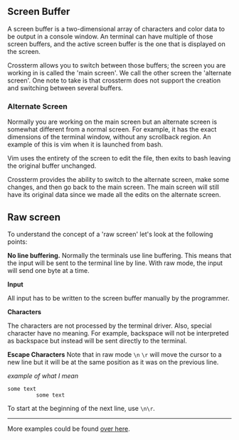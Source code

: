## Screen Buffer
A screen buffer is a two-dimensional array of characters and color data to be output in a console window. 
An terminal can have multiple of those screen buffers, and the active screen buffer is the one that is displayed on the screen.

Crossterm allows you to switch between those buffers; the screen you are working in is called the 'main screen'.  We call the other screen the 'alternate screen'. 
One note to take is that crossterm does not support the creation and switching between several buffers.

### Alternate Screen
Normally you are working on the main screen but an alternate screen is somewhat different from a normal screen.
For example, it has the exact dimensions of the terminal window, without any scrollback region. An example of this is vim when it is launched from bash.

Vim uses the entirety of the screen to edit the file, then exits to bash leaving the original buffer unchanged.

Crossterm provides the ability to switch to the alternate screen, make some changes, and then go back to the main screen. 
The main screen will still have its original data since we made all the edits on the alternate screen.

## Raw screen
To understand the concept of a 'raw screen' let's look at the following points:

**No line buffering.**
Normally the terminals use line buffering. This means that the input will be sent to the terminal line by line. With raw mode, the input will send one byte at a time.

**Input**

 All input has to be written to the screen buffer manually by the programmer.

**Characters**

The characters are not processed by the terminal driver. Also, special character have no meaning. For example, backspace will not be interpreted as backspace but instead will be sent directly to the terminal.

**Escape Characters**
Note that in raw mode `\n` `\r` will move the cursor to a new line but it will be at the same position as it was on the previous line.

_example of what I mean_
 ```
 some text
          some text
 ```

To start at the beginning of the next line, use `\n\r`.

---------------------------------------------------------------------------------------------------------------------------------------------
More examples could be found [over here](https://github.com/TimonPost/crossterm/blob/master/examples/).